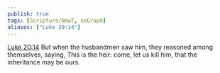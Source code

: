 ```yaml
---
publish: true
tags: [Scripture/NewT, noGraph]
aliases: ["Luke 20:14"]
---
```

[Luke 20:14](https://churchofjesuschrist.org/study/scriptures/nt/luke/20?lang=eng&id=p14#p14) But when the husbandmen saw him, they reasoned among themselves, saying, This is the heir: come, let us kill him, that the inheritance may be ours.
